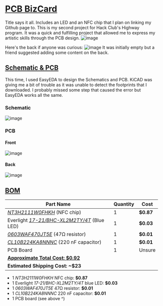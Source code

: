 # <ins> **PCB BizCard** </ins>
Title says it all. Includes an LED and an NFC chip that I plan on linking my Github page to. This is my second project for Hack Club's Highway program. It was a quick and fulfilling project that allowed me to express my artistic skills through the PCB design.
![image](https://github.com/user-attachments/assets/cc381888-e3a9-4b0d-9d68-31d7b718b439)

Here's the back if anyone was curious:
![image](https://github.com/user-attachments/assets/de5802b4-055f-4bd6-99d9-0880adb7fe7e)
It was initially empty but a friend suggested adding some content on the back.


## <ins> **Schematic & PCB** </ins>
This time, I used EasyEDA to design the Schematics and PCB. KiCAD was giving me a bit of trouble as it was unable to detect the footprints that I downloaded. I probably missed some step that caused the error but EasyEDA works all the same.

###  Schematic 
![image](https://github.com/user-attachments/assets/955199af-117f-446b-bccc-508ceadc8080)

### PCB

#### Front
![image](https://github.com/user-attachments/assets/75a8f495-370a-4c30-b3a0-62657c031cb3)

#### Back
![image](https://github.com/user-attachments/assets/9d764657-a48b-4cba-a757-28051e141cad)


## <ins>**BOM**</ins>
|Part Name      |Quantity |Cost   |
| ------------- |-------- |------ |
| _[NT3H2111W0FHKH]([url](https://jlcpcb.com/partdetail/NxpSemicon-NT3H2111W0FHKH/C710403))_ (NFC chip) |  1       |**$0.87**  |
| Everlight _[17-21/BHC-XL2M2TY/4T]([url](https://jlcpcb.com/partdetail/EverlightElec-17_21_BHC_XL2M2TY4T/C2986040?_t=1750827054248))_ (Blue LED) |  1       |**$0.03**  |
| _[0603WAF470JT5E]([url](https://jlcpcb.com/partdetail/23909-0603WAF470JT5E/C23182))_ (47Ω resistor)| 1 | **$0.01** |
| _[CL10B224KA8NNNC]([url](https://jlcpcb.com/partdetail/21832-CL10B224KA8NNNC/C21120))_ (220 nF capacitor) |1 |**$0.01**|
|PCB Board |1 |Unsure |
|**<ins> Approximate Total Cost: $0.92**|
|**Estimated Shipping Cost: ~$23**|


- 1 _NT3H2111W0FHKH_ NFC chip: **$0.87**
- 1 Everlight _17-21/BHC-XL2M2TY/4T_ blue LED: **$0.03**
- 1 _0603WAF470JT5E_ 47Ω resistor: **$0.01**
- 1 _CL10B224KA8NNNC_ 220 nF capacitor: **$0.01**
- 1 PCB board (see above ^)
